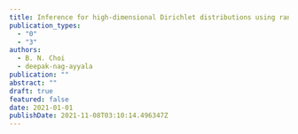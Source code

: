 ```yaml
---
title: Inference for high-dimensional Dirichlet distributions using random projections
publication_types:
  - "0"
  - "3"
authors:
  - B. N. Choi
  - deepak-nag-ayyala
publication: ""
abstract: ""
draft: true
featured: false
date: 2021-01-01
publishDate: 2021-11-08T03:10:14.496347Z
---
```

